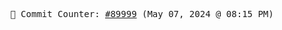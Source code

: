 <p align="center">
    <samp>
        📮 Commit Counter: <a href="https://github.com/Javascript-void0/Javascript-void0/commits/main">#89999</a> (May 07, 2024 @ 08:15 PM)
    </samp>
</p>